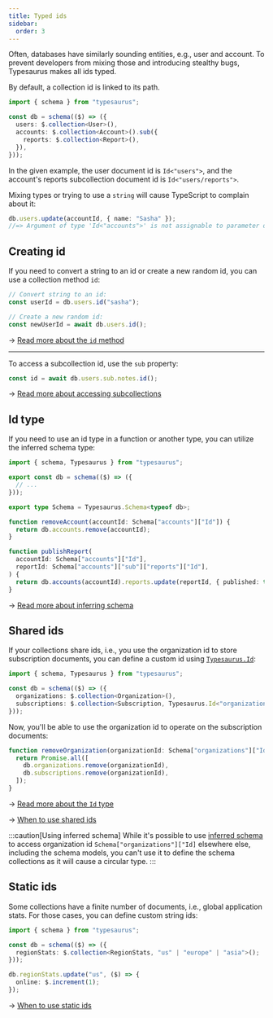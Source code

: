 ```yaml
---
title: Typed ids
sidebar:
  order: 3
---
```


Often, databases have similarly sounding entities, e.g., user and account. To prevent developers from mixing those and introducing stealthy bugs, Typesaurus makes all ids typed.

By default, a collection id is linked to its path.

```ts
import { schema } from "typesaurus";

const db = schema(($) => ({
  users: $.collection<User>(),
  accounts: $.collection<Account>().sub({
    reports: $.collection<Report>(),
  }),
}));
```

In the given example, the user document id is `Id<"users">`, and the account's reports subcollection document id is `Id<"users/reports">`.

Mixing types or trying to use a `string` will cause TypeScript to complain about it:

```ts
db.users.update(accountId, { name: "Sasha" });
//=> Argument of type 'Id<"accounts">' is not assignable to parameter of type 'Id<"users">'.
```

## Creating id

If you need to convert a string to an id or create a new random id, you can use a collection method `id`:

```ts
// Convert string to an id:
const userId = db.users.id("sasha");

// Create a new random id:
const newUserId = await db.users.id();
```

→ [Read more about the `id` method](/api/constructors/id/)

---

To access a subcollection id, use the `sub` property:

```ts
const id = await db.users.sub.notes.id();
```

→ [Read more about accessing subcollections](/classes/collection/#sub)

## Id type

If you need to use an id type in a function or another type, you can utilize the inferred schema type:

```ts
import { schema, Typesaurus } from "typesaurus";

export const db = schema(($) => ({
  // ...
}));

export type Schema = Typesaurus.Schema<typeof db>;

function removeAccount(accountId: Schema["accounts"]["Id"]) {
  return db.accounts.remove(accountId);
}

function publishReport(
  accountId: Schema["accounts"]["Id"],
  reportId: Schema["accounts"]["sub"]["reports"]["Id"],
) {
  return db.accounts(accountId).reports.update(reportId, { published: true });
}
```

→ [Read more about inferring schema](/type-safety/inferring-schema/)

## Shared ids

If your collections share ids, i.e., you use the organization id to store subscription documents, you can define a custom id using [`Typesaurus.Id`](/types/id/):

```ts
import { schema, Typesaurus } from "typesaurus";

const db = schema(($) => ({
  organizations: $.collection<Organization>(),
  subscriptions: $.collection<Subscription, Typesaurus.Id<"organizations">>(),
}));
```

Now, you'll be able to use the organization id to operate on the subscription documents:

```ts
function removeOrganization(organizationId: Schema["organizations"]["Id"]) {
  return Promise.all([
    db.organizations.remove(organizationId),
    db.subscriptions.remove(organizationId),
  ]);
}
```

→ [Read more about the `Id` type](/types/id)

→ [When to use shared ids](/design/sharing-ids/)

:::caution[Using inferred schema]
While it's possible to use [inferred schema](/type-safety/inferring-schema/) to access organization id `Schema["organizations"]["Id]` elsewhere else, including the schema models, you can't use it to define the schema collections as it will cause a circular type.
:::

## Static ids

Some collections have a finite number of documents, i.e., global application stats. For those cases, you can define custom string ids:

```ts
import { schema } from "typesaurus";

const db = schema(($) => ({
  regionStats: $.collection<RegionStats, "us" | "europe" | "asia">();
}));

db.regionStats.update("us", ($) => {
  online: $.increment(1);
});
```

→ [When to use static ids](/design/limited-collections/)
